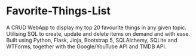 # Favorite-Things-List
A CRUD WebApp to display my top 20 favourite things in any given topic. Utilising SQL to create, update and delete items on demand and with ease. Built using Python, Flask, Jinja, Bootstrap 5, SQLAlchemy, SQLite and WTForms, together with the Google/YouTube API and TMDB API.
